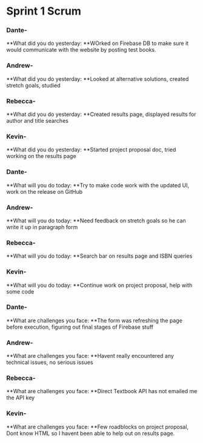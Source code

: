 # Sprint 1 Scrum 

### Dante-
**What did you do yesterday: **WOrked on Firebase DB to make sure it would communicate with the website by posting test books.

### Andrew- 
**What did you do yesterday: **Looked at alternative solutions, created stretch goals, studied 

### Rebecca-
**What did you do yesterday: **Created results page, displayed results for author and title searches

### Kevin-
**What did you do yesterday: **Started project proposal doc, tried working on the results page

### Dante-
**What will you do today: **Try to make code work with the updated UI, work on the release on GitHub

### Andrew-
**What will you do today: **Need feedback on stretch goals so he can write it up in paragraph form

### Rebecca- 
**What will you do today: **Search bar on results page and ISBN queries

### Kevin- 
**What will you do today: **Continue work on project proposal, help with some code

### Dante-
**What are challenges you face: **The form was refreshing the page before execution, figuring out final stages of Firebase stuff

### Andrew- 
**What are challenges you face: **Havent really encountered any technical issues, no serious issues

### Rebecca-
**What are challenges you face: **Direct Textbook API has not emailed me the API key 

### Kevin-
**What are challenges you face: **Few roadblocks on project proposal, Dont know HTML so I havent been able to help out on results page. 